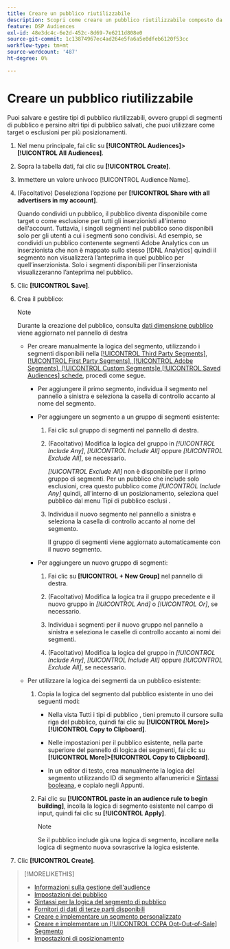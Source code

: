 ```yaml
---
title: Creare un pubblico riutilizzabile
description: Scopri come creare un pubblico riutilizzabile composto da segmenti di pubblico e altri tipi di pubblico salvati.
feature: DSP Audiences
exl-id: 48e3dc4c-6e2d-452c-8d69-7e6211d808e0
source-git-commit: 1c13874967ec4ad264e5fa6a5e0dfeb6120f53cc
workflow-type: tm+mt
source-wordcount: '487'
ht-degree: 0%

---
```


# Creare un pubblico riutilizzabile

<!-- "Saved audience" is used in UI (where?), but "saved" is a state, not a type. "Reusable audience" sounds better in a description. "Audience template" isn't right, either, since it implies you can edit it on the fly to create a new, different audience. Some other term? -->

Puoi salvare e gestire tipi di pubblico riutilizzabili, ovvero gruppi di segmenti di pubblico e persino altri tipi di pubblico salvati, che puoi utilizzare come target o esclusioni per più posizionamenti.

1. Nel menu principale, fai clic su **[!UICONTROL Audiences]>[!UICONTROL All Audiences]**.

1. Sopra la tabella dati, fai clic su **[!UICONTROL Create]**.

1. Immettere un valore univoco [!UICONTROL Audience Name].

1. (Facoltativo) Deseleziona l’opzione per **[!UICONTROL Share with all advertisers in my account]**.

   Quando condividi un pubblico, il pubblico diventa disponibile come target o come esclusione per tutti gli inserzionisti all&#39;interno dell&#39;account. Tuttavia, i singoli segmenti nel pubblico sono disponibili solo per gli utenti a cui i segmenti sono condivisi. Ad esempio, se condividi un pubblico contenente segmenti Adobe Analytics con un inserzionista che non è mappato sullo stesso [!DNL Analytics] quindi il segmento non visualizzerà l’anteprima in quel pubblico per quell’inserzionista. Solo i segmenti disponibili per l’inserzionista visualizzeranno l’anteprima nel pubblico.

1. Clic **[!UICONTROL Save]**.

1. Crea il pubblico:

   >[!NOTE]
   >
   >Durante la creazione del pubblico, consulta [dati dimensione pubblico](audience-about.md) viene aggiornato nel pannello di destra

   * Per creare manualmente la logica del segmento, utilizzando i segmenti disponibili nella [[!UICONTROL Third Party Segments], [!UICONTROL First Party Segments], [!UICONTROL Adobe Segments], [!UICONTROL Custom Segments]e [!UICONTROL Saved Audiences] schede](audience-settings.md), procedi come segue.

      * Per aggiungere il primo segmento, individua il segmento nel pannello a sinistra e seleziona la casella di controllo accanto al nome del segmento.

      * Per aggiungere un segmento a un gruppo di segmenti esistente:

         1. Fai clic sul gruppo di segmenti nel pannello di destra.

         1. (Facoltativo) Modifica la logica del gruppo in *[!UICONTROL Include Any]*, *[!UICONTROL Include All]* oppure *[!UICONTROL Exclude All]*, se necessario.

            *[!UICONTROL Exclude All]* non è disponibile per il primo gruppo di segmenti. Per un pubblico che include solo esclusioni, crea questo pubblico come *[!UICONTROL Include Any]* quindi, all&#39;interno di un posizionamento, seleziona quel pubblico dal menu Tipi di pubblico esclusi .

         1. Individua il nuovo segmento nel pannello a sinistra e seleziona la casella di controllo accanto al nome del segmento.

            Il gruppo di segmenti viene aggiornato automaticamente con il nuovo segmento.
      * Per aggiungere un nuovo gruppo di segmenti:

         1. Fai clic su **[!UICONTROL + New Group]** nel pannello di destra.

         1. (Facoltativo) Modifica la logica tra il gruppo precedente e il nuovo gruppo in *[!UICONTROL And]* o *[!UICONTROL Or]*, se necessario.

         1. Individua i segmenti per il nuovo gruppo nel pannello a sinistra e seleziona le caselle di controllo accanto ai nomi dei segmenti.

         1. (Facoltativo) Modifica la logica del gruppo in *[!UICONTROL Include Any]*, *[!UICONTROL Include All]* oppure *[!UICONTROL Exclude All]*, se necessario.
   * Per utilizzare la logica dei segmenti da un pubblico esistente:

      1. Copia la logica del segmento dal pubblico esistente in uno dei seguenti modi:

         * Nella vista Tutti i tipi di pubblico , tieni premuto il cursore sulla riga del pubblico, quindi fai clic su **[!UICONTROL More]>[!UICONTROL Copy to Clipboard]**.

         * Nelle impostazioni per il pubblico esistente, nella parte superiore del pannello di logica dei segmenti, fai clic su **[!UICONTROL More]>[!UICONTROL Copy to Clipboard]**.

         * In un editor di testo, crea manualmente la logica del segmento utilizzando ID di segmento alfanumerici e [Sintassi booleana](audience-segment-logic-syntax.md), e copialo negli Appunti.
      1. Fai clic su **[!UICONTROL paste in an audience rule to begin building]**, incolla la logica di segmento esistente nel campo di input, quindi fai clic su **[!UICONTROL Apply]**.

         >[!NOTE]
         >
         >Se il pubblico include già una logica di segmento, incollare nella logica di segmento nuova sovrascrive la logica esistente.




1. Clic **[!UICONTROL Create]**.

>[!MORELIKETHIS]
>
>* [Informazioni sulla gestione dell&#39;audience](audience-about.md)
>* [Impostazioni del pubblico](audience-settings.md)
>* [Sintassi per la logica del segmento di pubblico](audience-segment-logic-syntax.md)
>* [Fornitori di dati di terze parti disponibili](third-party-data-providers.md)
>* [Creare e implementare un segmento personalizzato](custom-segment-create.md)
>* [Creare e implementare un [!UICONTROL CCPA Opt-Out-of-Sale] Segmento](ccpa-opt-out-segment-create.md)
>* [Impostazioni di posizionamento](/help/dsp/campaign-management/placements/placement-settings.md)

